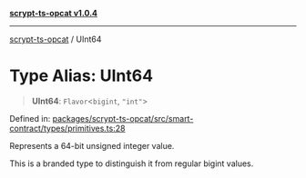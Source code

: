 [**scrypt-ts-opcat v1.0.4**](../README.md)

***

[scrypt-ts-opcat](../README.md) / UInt64

# Type Alias: UInt64

> **UInt64**: `Flavor`\<`bigint`, `"int"`\>

Defined in: [packages/scrypt-ts-opcat/src/smart-contract/types/primitives.ts:28](https://github.com/OPCAT-Labs/ts-tools/blob/528986f3e4ac436a160988491680cf191c0bf231/packages/scrypt-ts-opcat/src/smart-contract/types/primitives.ts#L28)

Represents a 64-bit unsigned integer value.

This is a branded type to distinguish it from regular bigint values.
